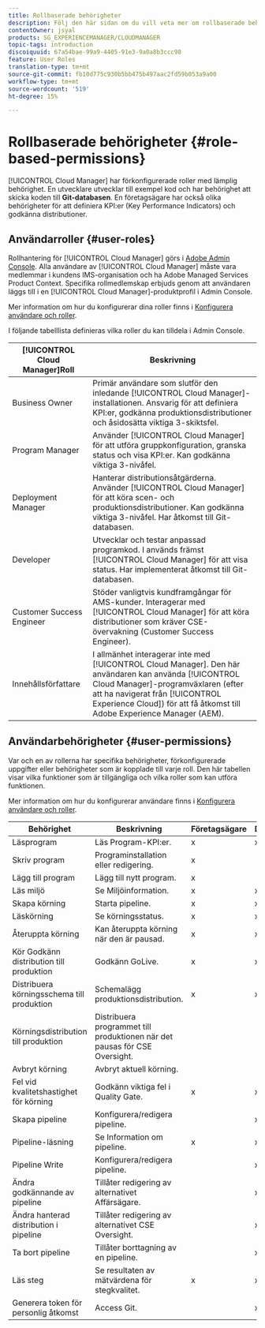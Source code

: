 ```yaml
---
title: Rollbaserade behörigheter
description: Följ den här sidan om du vill veta mer om rollbaserade behörigheter.
contentOwner: jsyal
products: SG_EXPERIENCEMANAGER/CLOUDMANAGER
topic-tags: introduction
discoiquuid: 67a54bae-99a9-4405-91e3-9a0a8b3ccc98
feature: User Roles
translation-type: tm+mt
source-git-commit: fb10d775c930b5bb475b497aac2fd59b053a9a00
workflow-type: tm+mt
source-wordcount: '519'
ht-degree: 15%

---
```



# Rollbaserade behörigheter {#role-based-permissions}

[!UICONTROL Cloud Manager] har förkonfigurerade roller med lämplig behörighet. En utvecklare utvecklar till exempel kod och har behörighet att skicka koden till **Git-databasen**. En företagsägare har också olika behörigheter för att definiera KPI:er (Key Performance Indicators) och godkänna distributioner.

## Användarroller {#user-roles}

Rollhantering för [!UICONTROL Cloud Manager] görs i [Adobe Admin Console](https://helpx.adobe.com/enterprise/using/admin-console.html). Alla användare av [!UICONTROL Cloud Manager] måste vara medlemmar i kundens IMS-organisation och ha Adobe Managed Services Product Context. Specifika rollmedlemskap erbjuds genom att användaren läggs till i en [!UICONTROL Cloud Manager]-produktprofil i Admin Console.

Mer information om hur du konfigurerar dina roller finns i [Konfigurera användare och roller](setting-up-users-and-roles.md).

I följande tabelllista definieras vilka roller du kan tilldela i Admin Console.

| **[!UICONTROL Cloud Manager]Roll** | **Beskrivning** |
|---|---|
| Business Owner | Primär användare som slutför den inledande [!UICONTROL Cloud Manager]-installationen. Ansvarig för att definiera KPI:er, godkänna produktionsdistributioner och åsidosätta viktiga 3-skiktsfel. |
| Program Manager | Använder [!UICONTROL Cloud Manager] för att utföra gruppkonfiguration, granska status och visa KPI:er. Kan godkänna viktiga 3-nivåfel. |
| Deployment Manager | Hanterar distributionsåtgärderna. Använder [!UICONTROL Cloud Manager] för att köra scen- och produktionsdistributioner. Kan godkänna viktiga 3-nivåfel. Har åtkomst till Git-databasen. |
| Developer | Utvecklar och testar anpassad programkod. I används främst [!UICONTROL Cloud Manager] för att visa status. Har implementerat åtkomst till Git-databasen. |
| Customer Success Engineer | Stöder vanligtvis kundframgångar för AMS-kunder. Interagerar med [!UICONTROL Cloud Manager] för att köra distributioner som kräver CSE-övervakning (Customer Success Engineer). |
| Innehållsförfattare | I allmänhet interagerar inte med [!UICONTROL Cloud Manager]. Den här användaren kan använda [!UICONTROL Cloud Manager]-programväxlaren (efter att ha navigerat från [!UICONTROL Experience Cloud]) för att få åtkomst till Adobe Experience Manager (AEM). |

## Användarbehörigheter {#user-permissions}

Var och en av rollerna har specifika behörigheter, förkonfigurerade uppgifter eller behörigheter som är kopplade till varje roll. Den här tabellen visar vilka funktioner som är tillgängliga och vilka roller som kan utföra funktionen.

Mer information om hur du konfigurerar användare finns i [Konfigurera användare och roller](setting-up-users-and-roles.md).

| Behörighet | Beskrivning | Företagsägare | Distributionshanteraren | Programhanteraren | Utvecklare | ÄRENDE |
|--- |--- |--- |--- |--- |--- |--- |
| Läsprogram | Läs Program-KPI:er. | x | x | x | x | x |
| Skriv program | Programinstallation eller redigering. | x |  |  |  |  |
| Lägg till program | Lägg till nytt program. | x |  |  |  |  |
| Läs miljö | Se Miljöinformation. | x | x | x | x | x |
| Skapa körning | Starta pipeline. | x | x | x |  |  |
| Läskörning | Se körningsstatus. | x | x | x | x | x |
| Återuppta körning | Kan återuppta körning när den är pausad. | x | x | x |  | x |
| Kör Godkänn distribution till produktion | Godkänn GoLive. | x | x | x |  |  |
| Distribuera körningsschema till produktion | Schemalägg produktionsdistribution. | x | x | x |  | x |
| Körningsdistribution till produktion | Distribuera programmet till produktionen när det pausas för CSE Oversight. |  |  |  |  | x |
| Avbryt körning | Avbryt aktuell körning. |  |  | x |  |  |
| Fel vid kvalitetshastighet för körning | Godkänn viktiga fel i Quality Gate. | x | x | x |  |  |
| Skapa pipeline | Konfigurera/redigera pipeline. |  | x |  |  |  |
| Pipeline-läsning | Se Information om pipeline. | x | x | x | x | x |
| Pipeline Write | Konfigurera/redigera pipeline. |  | x |  |  |  |
| Ändra godkännande av pipeline | Tillåter redigering av alternativet Affärsägare. |  | x |  |  |  |
| Ändra hanterad distribution i pipeline | Tillåter redigering av alternativet CSE Oversight. |  | x |  |  |  |
| Ta bort pipeline | Tillåter borttagning av en pipeline. |  | x |  |  |  |
| Läs steg | Se resultaten av mätvärdena för stegkvalitet. | x | x | x | x | x |
| Generera token för personlig åtkomst | Access Git. |  | x |  | x |  |

